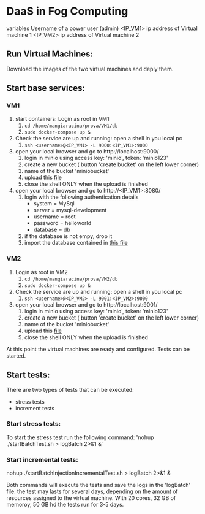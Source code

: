 # DaaS in Fog Computing



variables
<username> Username of a power user (admin)
<IP_VM1> ip address of Virtual machine 1
<IP_VM2> ip address of Virtual machine 2


## Run Virtual Machines:
Download the images of the two virtual machines and deply them.

## Start base services:

### VM1
1. start containers: Login as root in VM1
   1. `cd /home/mangiaracina/prova/VM1/db`
   2. `sudo docker-compose up &`
2. Check the service are up and running: open a shell in you local pc
   1. `ssh <username>@<IP_VM1> -L 9000:<IP_VM1>:9000`
3. open your local browser and go to http://localhost:9000/
   1. login in minio using access key: 'minio', token: 'minio123'
   2. create a new bucket ( button 'create bucket' on the left lower corner)
   3. name of the bucket 'miniobucket'
   4. upload this [file ](https://github.com/MattiaSalnitri/DaaSinFogComputing/blob/main/Test%20source/Resources/file1.json)
   5. close the shell ONLY when the upload is finished
4. open your local browser and go to http://<IP_VM1>:8080/
   1. login with the following authentication details
      - system = MySql
      - server = mysql-development
      - username = root
      - password = helloworld
      - database = db
   2. if the database is not empy, drop it
   3. import the database contained in [this file](https://github.com/MattiaSalnitri/DaaSinFogComputing/blob/main/Test%20source/Resources/db.sql.gz)


### VM2
1. Login as root in VM2
   1. `cd /home/mangiaracina/prova/VM2/db`
   2. `sudo docker-compose up &`
2. Check the service are up and running: open a shell in you local pc
   1. `ssh <username>@<IP_VM2> -L 9001:<IP_VM2>:9000`
3. open your local browser and go to http://localhost:9001/
   1. login in minio using access key: 'minio', token: 'minio123'
   2. create a new bucket ( button 'create bucket' on the left lower corner)
   3. name of the bucket 'miniobucket'
   4. upload this [file ](https://github.com/MattiaSalnitri/DaaSinFogComputing/blob/main/Test%20source/Resources/file1.json)
   5. close the shell ONLY when the upload is finished

At this point the virtual machines are ready and configured. Tests can be started.

## Start tests:

There are two types of tests that can be executed:
- stress tests
- increment tests


### Start stress tests:
To start the stress test run the following command:
'nohup ./startBatchTest.sh > logBatch 2>&1 &'

### Start incremental tests:
nohup ./startBatchInjectionIncrementalTest.sh > logBatch 2>&1 &

Both commands will execute the tests and save the logs in the 'logBatch' file. the test may lasts for several days, depending on the amount of resources assigned to the virtual machine. With 20 cores, 32 GB of memoroy, 50 GB hd the tests run for 3-5 days. 